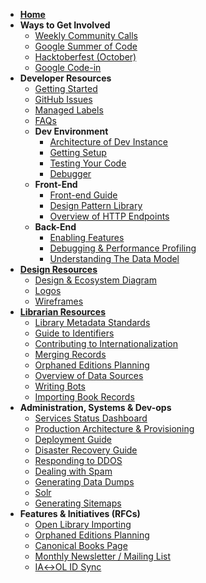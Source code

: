 * **[Home](Home)**
* **Ways to Get Involved**
	* [Weekly Community Calls](Open-Library-Community-Call-Minutes)
	* [Google Summer of Code](Google-Summer-of-Code)
	* [Hacktoberfest (October)](Hacktoberfest)
	* [Google Code-in](https://github.com/internetarchive/openlibrary/milestone/17)
* **Developer Resources**
	* [Getting Started](https://github.com/internetarchive/openlibrary/blob/master/CONTRIBUTING.md)
	* [GitHub Issues](https://github.com/internetarchive/openlibrary/wiki/Interacting-with-GitHub-Issues)
	* [Managed Labels](https://github.com/internetarchive/openlibrary/wiki/Using-Managed-Labels-to-Track-Issues)
	* [FAQs](Beginner's-FAQ)
	* **Dev Environment**
		* [Architecture of Dev Instance](Architecture)
		* [Getting Setup](Getting-Started)
		* [Testing Your Code](Testing)
		* [Debugger](Debugger)
	* **Front-End**
		* [Front-end Guide](Frontend-Guide)
		* [Design Pattern Library](Design-Pattern-Library)
		* [Overview of HTTP Endpoints](Endpoints)
	* **Back-End**
		* [Enabling Features](Feature-Flagging)
		* [Debugging & Performance Profiling](Debugging-and-Performance-Profiling)
		* [Understanding The Data Model](https://github.com/internetarchive/openlibrary/wiki/Understanding-The-Data-Model)
* **[Design Resources](Design)**
	* [Design & Ecosystem Diagram](https://docs.google.com/document/d/1RUsUnIJM78gTr5ycewUJNwYHERBQdg_Tv-X-OZpwtRY)
	* [Logos](https://drive.google.com/file/d/1GlUpiaobyL6dbxu8Ok_i_R87aalpzH_z/view)
	* [Wireframes](Design)
* **[Librarian Resources](Librarians-Guide-of-Procedures)** 
	* [Library Metadata Standards](Library-Metadata-Standards)
	* [Guide to Identifiers](Guide-to-Identifiers)
	* [Contributing to Internationalization](https://github.com/internetarchive/openlibrary/tree/master/openlibrary/i18n)
	* [Merging Records](Merging-Records)
	* [Orphaned Editions Planning](Orphaned-Editions-Planning)
	* [Overview of Data Sources](Data-Source-Overview)
	* [Writing Bots](Writing-Bots)
	* [Importing Book Records](Developer's-Guide-to-Data-Importing)
* **Administration, Systems & Dev-ops**
	* [Services Status Dashboard](https://status.archivelab.org)
	* [Production Architecture & Provisioning](Production-Service-Architecture)
	* [Deployment Guide](Deployment-Guide)
	* [Disaster Recovery Guide](Disaster-Recovery-&-Immediate-Response)
	* [Responding to DDOS](https://git.archive.org/mek/detect-abuse)
	* [Dealing with Spam](Anti-Spam-Tools)
	* [Generating Data Dumps](Generating-Data-Dumps)
	* [Solr](Solr)
	* [Generating Sitemaps](Sitemap-Generation)
* **Features & Initiatives (RFCs)**
	* [Open Library Importing](Open-Library-Importing)
	* [Orphaned Editions Planning](Orphaned-Editions-Planning)
	* [Canonical Books Page](Canonical-Books-Page)
	* [Monthly Newsletter / Mailing List](Mailing-List)
	* [IA↔OL ID Sync](archive.org-↔-Open-Library-synchronisation)